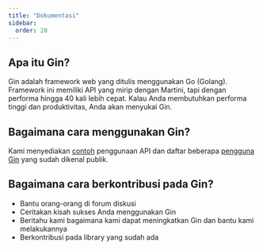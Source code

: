 ```yaml
---
title: "Dokumentasi"
sidebar:
  order: 20
---
```


## Apa itu Gin?

Gin adalah framework web yang ditulis menggunakan Go (Golang). Framework ini memiliki API yang mirip dengan Martini, tapi dengan performa hingga 40 kali lebih cepat. Kalau Anda membutuhkan performa tinggi dan produktivitas, Anda akan menyukai Gin.

## Bagaimana cara menggunakan Gin?

Kami menyediakan [contoh](https://github.com/gin-gonic/examples) penggunaan API dan daftar beberapa [pengguna Gin](./users) yang sudah dikenal publik.

## Bagaimana cara berkontribusi pada Gin?

- Bantu orang-orang di forum diskusi
- Ceritakan kisah sukses Anda menggunakan Gin
- Beritahu kami bagaimana kami dapat meningkatkan Gin dan bantu kami melakukannya
- Berkontribusi pada library yang sudah ada
